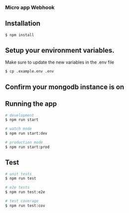 ### Micro app Webhook
## Installation

```bash
$ npm install
```


## Setup your environment variables.

Make sure to update the new variables in the .env file
```bash
$ cp .example.env .env
```

## Confirm your mongodb instance is on

## Running the app

```bash
# development
$ npm run start

# watch mode
$ npm run start:dev

# production mode
$ npm run start:prod
```

## Test

```bash
# unit tests
$ npm run test

# e2e tests
$ npm run test:e2e

# test coverage
$ npm run test:cov
```

